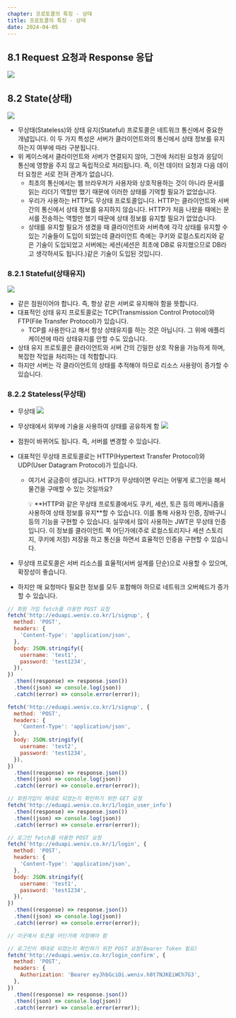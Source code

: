 ```yaml
---
chapter: 프로토콜의 특징 - 상태
title: 프로토콜의 특징 - 상태
date: 2024-04-05
---
```


## 8.1 Request 요청과 Response 응답

![](/images/basecamp-network/chapter08-1-1.png)

## 8.2 State(상태)

![](/images/basecamp-network/chapter08-1-2.png)

- 무상태(Stateless)와 상태 유지(Stateful) 프로토콜은 네트워크 통신에서 중요한 개념입니다. 이 두 가지 특성은 서버가 클라이언트와의 통신에서 상태 정보를 유지하는지 여부에 따라 구분됩니다.
- 위 케이스에서 클라이언트와 서버가 연결되지 않아, 그전에 처리된 요청과 응답이 통신에 영향을 주지 않고 독립적으로 처리됩니다. 즉, 이전 데이터 요청과 다음 데이터 요청은 서로 전혀 관계가 없습니다.
  - 최초의 통신에서는 웹 브라우저가 사용자와 상호작용하는 것이 아니라 문서를 읽는 리더기 역할만 했기 때문에 이러한 상태를 기억할 필요가 없었습니다.
  - 우리가 사용하는 HTTP도 무상태 프로토콜입니다. HTTP는 클라이언트와 서버 간의 통신에서 상태 정보를 유지하지 않습니다. HTTP가 처음 나왔을 때에는 문서를 전송하는 역할만 했기 때문에 상태 정보를 유지할 필요가 없었습니다.
  - 상태를 유지할 필요가 생겼을 때 클라이언트와 서버측에 각각 상태를 유지할 수 있는 기술들이 도입이 되었는데 클라이언트 측에는 쿠키와 로컬스토리지와 같은 기술이 도입되었고 서버에는 세션(세션은 최초에 DB로 유지했으므로 DB라고 생각하셔도 됩니다.)같은 기술이 도입된 것입니다.

### 8.2.1 **Stateful(상태유지)**

![](/images/basecamp-network/chapter08-1-3.png)

- 같은 점원이어야 합니다. 즉, 항상 같은 서버로 유지해야 함을 뜻합니다.
- 대표적인 상태 유지 프로토콜로는 TCP(Transmission Control Protocol)와 FTP(File Transfer Protocol)가 있습니다.
  - TCP를 사용한다고 해서 항상 상태유지를 하는 것은 아닙니다. 그 위에 애플리케이션에 따라 상태유지를 안할 수도 있습니다.
- 상태 유지 프로토콜은 클라이언트와 서버 간의 긴밀한 상호 작용을 가능하게 하며, 복잡한 작업을 처리하는 데 적합합니다.
- 하지만 서버는 각 클라이언트의 상태를 추적해야 하므로 리소스 사용량이 증가할 수 있습니다.

### 8.2.2 Stateless(무상태)

- 무상태
  ![](/images/basecamp-network/chapter08-1-2.png)
- 무상태에서 외부에 기술을 사용하여 상태를 공유하게 함
  ![](/images/basecamp-network/chapter08-1-4.png)
- 점원이 바뀌어도 됩니다. 즉, 서버를 변경할 수 있습니다.
- 대표적인 무상태 프로토콜로는 HTTP(Hypertext Transfer Protocol)와 UDP(User Datagram Protocol)가 있습니다.

  - 여기서 궁금증이 생깁니다. HTTP가 무상태이면 우리는 어떻게 로그인을 해서 물건을 구매할 수 있는 것일까요?
    <aside>
    💡 **HTTP와 같은 무상태 프로토콜에서도 쿠키, 세션, 토큰 등의 메커니즘을 사용하여 상태 정보를 유지**할 수 있습니다. 이를 통해 사용자 인증, 장바구니 등의 기능을 구현할 수 있습니다. 실무에서 많이 사용하는 JWT은 무상태 인증입니다. 이 정보를 클라이언트 쪽 어딘가에(주로 로컬스토리지나 세션 스토리지, 쿠키에 저장) 저장을 하고 통신을 하면서 효율적인 인증을 구현할 수 있습니다.

    </aside>

- 무상태 프로토콜은 서버 리소스를 효율적(서버 설계를 단순)으로 사용할 수 있으며, 확장성이 좋습니다.
- 하지만 매 요청마다 필요한 정보를 모두 포함해야 하므로 네트워크 오버헤드가 증가할 수 있습니다.

```jsx
// 회원 가입 fetch를 이용한 POST 요청
fetch('http://eduapi.weniv.co.kr/1/signup', {
  method: 'POST',
  headers: {
    'Content-Type': 'application/json',
  },
  body: JSON.stringify({
    username: 'test1',
    password: 'test1234',
  }),
})
  .then((response) => response.json())
  .then((json) => console.log(json))
  .catch((error) => console.error(error));

fetch('http://eduapi.weniv.co.kr/1/signup', {
  method: 'POST',
  headers: {
    'Content-Type': 'application/json',
  },
  body: JSON.stringify({
    username: 'test2',
    password: 'test1234',
  }),
})
  .then((response) => response.json())
  .then((json) => console.log(json))
  .catch((error) => console.error(error));

// 회원가입이 제대로 되었는지 확인하기 위한 GET 요청
fetch('http://eduapi.weniv.co.kr/1/login_user_info')
  .then((response) => response.json())
  .then((json) => console.log(json))
  .catch((error) => console.error(error));

// 로그인 fetch를 이용한 POST 요청
fetch('http://eduapi.weniv.co.kr/1/login', {
  method: 'POST',
  headers: {
    'Content-Type': 'application/json',
  },
  body: JSON.stringify({
    username: 'test1',
    password: 'test1234',
  }),
})
  .then((response) => response.json())
  .then((json) => console.log(json))
  .catch((error) => console.error(error));

// 이곳에서 토큰을 어딘가에 저장해야 함

// 로그인이 제대로 되었는지 확인하기 위한 POST 요청(Bearer Token 필요)
fetch('http://eduapi.weniv.co.kr/login_confirm', {
  method: 'POST',
  headers: {
    Authorization: 'Bearer eyJhbGciOi.weniv.h8t7NJKEiWCh7G3',
  },
})
  .then((response) => response.json())
  .then((json) => console.log(json))
  .catch((error) => console.error(error));
```

